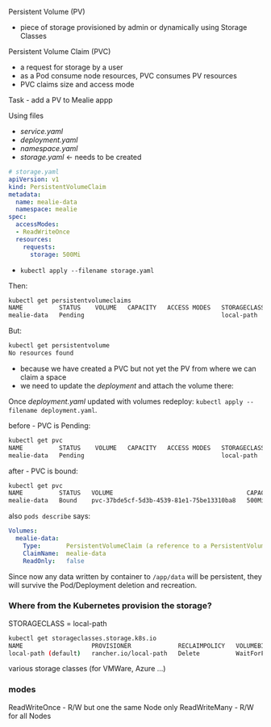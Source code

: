 Persistent Volume (PV) 
- piece of storage provisioned by admin or dynamically using Storage Classes

Persistent Volume Claim (PVC) 
- a request for storage by a user
- as a Pod consume node resources, PVC consumes PV resources
- PVC claims size and access mode

Task - add a PV to Mealie appp

Using files

- _service.yaml_
- _deployment.yaml_
- _namespace.yaml_
- _storage.yaml_  <- needs to be created


```yaml
# storage.yaml
apiVersion: v1
kind: PersistentVolumeClaim
metadata:
  name: mealie-data
  namespace: mealie
spec:
  accessModes:
  - ReadWriteOnce
  resources:
    requests:
      storage: 500Mi
```

- `kubectl apply --filename storage.yaml`

Then:
```bash
kubectl get persistentvolumeclaims
NAME          STATUS    VOLUME   CAPACITY   ACCESS MODES   STORAGECLASS   VOLUMEATTRIBUTESCLASS   AGE
mealie-data   Pending                                      local-path     <unset>                 29s
```

But:

```bash
kubectl get persistentvolume
No resources found
```
- because we have created a PVC but not yet the PV from where we can claim a space
- we need to update the _deployment_ and attach the volume there:

Once _deployment.yaml_ updated with volumes redeploy: `kubectl apply --filename deployment.yaml`.

before - PVC is Pending:
```bash
kubectl get pvc
NAME          STATUS    VOLUME   CAPACITY   ACCESS MODES   STORAGECLASS   VOLUMEATTRIBUTESCLASS   AGE
mealie-data   Pending                                      local-path     <unset>                 16m
```
after - PVC is bound:

```bash
kubectl get pvc
NAME          STATUS   VOLUME                                     CAPACITY   ACCESS MODES   STORAGECLASS   VOLUMEATTRIBUTESCLASS   AGE
mealie-data   Bound    pvc-37bde5cf-5d3b-4539-81e1-75be13310ba8   500Mi      RWO            local-path     <unset>                 18m
```

also `pods describe` says:

```yaml
Volumes:
  mealie-data:
    Type:       PersistentVolumeClaim (a reference to a PersistentVolumeClaim in the same namespace)
    ClaimName:  mealie-data
    ReadOnly:   false
``` 
Since now any data written by container to `/app/data` will be persistent, they will survive the Pod/Deployment deletion and recreation.

### Where from the Kubernetes provision the storage?

STORAGECLASS = local-path

```bash
kubectl get storageclasses.storage.k8s.io
NAME                   PROVISIONER             RECLAIMPOLICY   VOLUMEBINDINGMODE      ALLOWVOLUMEEXPANSION   AGE
local-path (default)   rancher.io/local-path   Delete          WaitForFirstConsumer   false                  8d
```

various storage classes (for VMWare, Azure ...)


### modes

ReadWriteOnce - R/W but one the same Node only
ReadWriteMany - R/W for all Nodes